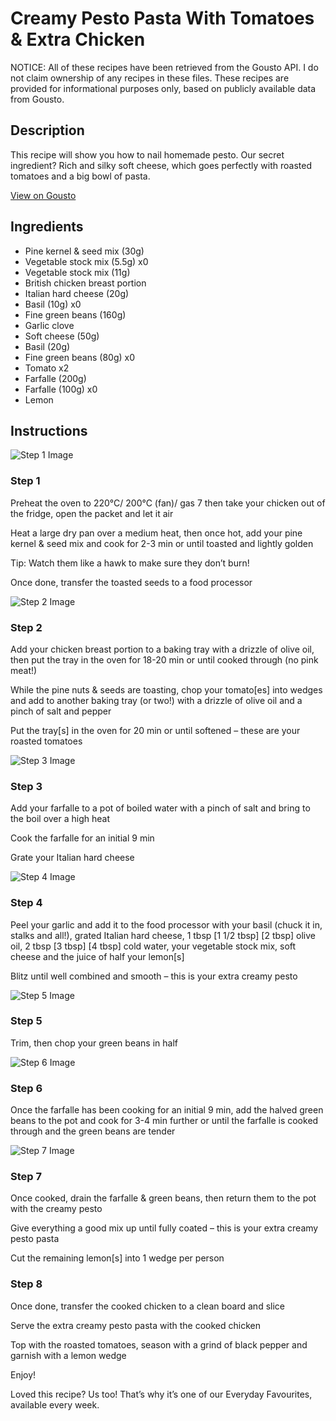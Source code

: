 # Creamy Pesto Pasta With Tomatoes & Extra Chicken

NOTICE: All of these recipes have been retrieved from the Gousto API. I do not claim ownership of any recipes in these files. These recipes are provided for informational purposes only, based on publicly available data from Gousto.

## Description

This recipe will show you how to nail homemade pesto. Our secret ingredient? Rich and silky soft cheese, which goes perfectly with roasted tomatoes and a big bowl of pasta. 

[View on Gousto](https://www.gousto.co.uk/recipes/cookbook/extra-creamy-pesto-pasta-with-roasted-tomatoes-with-extra-chicken)

## Ingredients

- Pine kernel & seed mix (30g)
- Vegetable stock mix (5.5g) x0
- Vegetable stock mix (11g)
- British chicken breast portion
- Italian hard cheese (20g)
- Basil (10g) x0
- Fine green beans (160g)
- Garlic clove
- Soft cheese (50g)
- Basil (20g)
- Fine green beans (80g) x0
- Tomato x2
- Farfalle (200g)
- Farfalle (100g) x0
- Lemon

## Instructions

![Step 1 Image](https://production-media.gousto.co.uk/cms/recipe-step-image/Step-1-1728894190750-x200.jpg)

### Step 1

Preheat the oven to 220°C/ 200°C (fan)/ gas 7 then take your chicken out of the fridge, open the packet and let it air

Heat a large dry pan over a medium heat, then once hot, add your pine kernel & seed mix and cook for 2-3 min or until toasted and lightly golden

Tip: Watch them like a hawk to make sure they don’t burn!

Once done, transfer the toasted seeds to a food processor

![Step 2 Image](https://production-media.gousto.co.uk/cms/recipe-step-image/step-2-1728894193782-x200.jpg)

### Step 2

Add your chicken breast portion to a baking tray with a drizzle of olive oil, then put the tray in the oven for 18-20 min or until cooked through (no pink meat!)

While the pine nuts & seeds are toasting, chop your tomato[es] into wedges and add to another baking tray (or two!) with a drizzle of olive oil and a pinch of salt and pepper

Put the tray[s] in the oven for 20 min or until softened – these are your roasted tomatoes

![Step 3 Image](https://production-media.gousto.co.uk/cms/recipe-step-image/Step-3-1728894196634-x200.jpg)

### Step 3

Add your farfalle to a pot of boiled water with a pinch of salt and bring to the boil over a high heat

Cook the farfalle for an initial 9 min

Grate your Italian hard cheese

![Step 4 Image](https://production-media.gousto.co.uk/cms/recipe-step-image/step-4-1728894199827-x200.jpg)

### Step 4

Peel your garlic and add it to the food processor with your basil (chuck it in, stalks and all!), grated Italian hard cheese, 1 tbsp<span class="text-danger"> <span class="text-purple">[1 1/2 tbsp]</span> [2 tbsp]</span> olive oil, 2 tbsp <span class="text-purple">[3 tbsp]<span class="text-danger"> </span>[4 tbsp] </span>cold water, your vegetable stock mix, soft cheese and the juice of half your lemon[s]

Blitz until well combined and smooth – this is your extra creamy pesto

![Step 5 Image](https://production-media.gousto.co.uk/cms/recipe-step-image/step-5-1728894204411-x200.jpg)

### Step 5

Trim, then chop your green beans in half

![Step 6 Image](https://production-media.gousto.co.uk/cms/recipe-step-image/Step-6-1728894207444-x200.jpg)

### Step 6

Once the farfalle has been cooking for an initial 9 min, add the halved green beans to the pot and cook for 3-4 min further or until the farfalle is cooked through and the green beans are tender

![Step 7 Image](https://production-media.gousto.co.uk/cms/recipe-step-image/Step-7-1728894210660-x200.jpg)

### Step 7

Once cooked, drain the farfalle & green beans, then return them to the pot with the creamy pesto

Give everything a good mix up until fully coated – this is your extra creamy pesto pasta

Cut the remaining lemon[s] into 1 wedge per person

### Step 8

Once done, transfer the cooked chicken to a clean board and slice

Serve the extra creamy pesto pasta with the cooked chicken

Top with the roasted tomatoes, season with a grind of black pepper and garnish with a lemon wedge

Enjoy!

<span class="text-danger">Loved this recipe? Us too! That’s why it’s one of our Everyday Favourites, available every week.</span>

